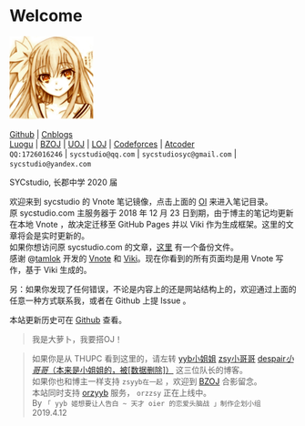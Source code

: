 # Welcome

![](gravatar.png)

[Github](https://github.com/SYCstudio) | [Cnblogs](https://sycstudio.cnblogs.com)  
[Luogu](https://www.luogu.org/space/show?uid=11989) | [BZOJ](https://www.lydsy.com/JudgeOnline/userinfo.php?user=SYCstudio) | [UOJ](http://uoj.ac/user/profile/SYCstudio) | [LOJ](https://loj.ac/user/1480) | [Codeforces](http://codeforces.com/profile/SYCstudio) | [Atcoder](https://atcoder.jp/users/SYCstudio)  
`QQ:1726016246` | `sycstudio@qq.com` | `sycstudiosyc@gmail.com` | `sycstudio@yandex.com`

SYCstudio, 长郡中学 2020 届

欢迎来到 sycstudio 的 Vnote 笔记镜像，点击上面的 [OI](https://sycstudio.com/#!oi/_vnote.json) 来进入笔记目录。  
原 sycstudio.com 主服务器于 2018 年 12 月 23 日到期，由于博主的笔记均更新在本地 Vnote ，故决定迁移至 GitHub Pages 并以 Viki 作为生成框架。这里的文章将会是实时更新的。  
如果你想访问原 sycstudio.com 的文章，[这里](https://sycstudio.com/sycstudio.wordpress.2018-12-16-archive.xml) 有一个备份文件。  
感谢 @[tamlok](https://github.com/tamlok) 开发的 [Vnote](https://github.com/tamlok/vnote/) 和 [Viki](https://github.com/tamlok/viki)。现在你看到的所有页面均是用 Vnote 写作，基于 Viki 生成的。

另：如果你发现了任何错误，不论是内容上的还是网站结构上的，欢迎通过上面的任意一种方式联系我，或者在 Github 上提 Issue 。

本站更新历史可在 [Github](https://github.com/SYCstudio/Vnote) 查看。

> 我是大萝卜，我要搭OJ！


> 如果你是从 THUPC 看到这里的，请左转 [yyb小姐姐](http://www.cnblogs.com/cjyyb) [zsy小哥哥](http://www.cnblogs.com/zhoushuyu) [despair*小哥哥*（本来是小姐姐的，被[数据删除]）](https://www.cnblogs.com/ljq-despair/) 这三位队长的博客。  
> 如果你也和博主一样支持 `zsyyb在一起` ，欢迎到 [BZOJ](https://www.lydsy.com/JudgeOnline/wttl/thread.php?tid=6620) 合影留念。  
> 本站同时支持 [orzyyb](https://sycstudio.com/orzyyb/index.html) 服务， `orzzsy` 正在上线中。  
> By `「 yyb 姬想要让人告白 ~ 天才 oier 的恋爱头脑战 」制作企划小组` 2019.4.12
